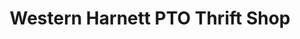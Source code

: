 ---
title: "Western Harnett PTO Thrift Shop"
url: /sanford/western-harnett-pto-thrift-shop/
shop: variety store
---